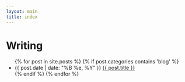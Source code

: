 ```yaml
---
layout: main
title: index
---
```

<div class="content">
  <h1>Writing</h1>
  <ul class="listing list-unstyled">
  	{% for post in site.posts %}
		{% if post.categories contains 'blog' %}
		<li>
			<span class="post-date">{{ post.date | date: "%B %e, %Y" }}</span>
  		<a href="{{ BASE_PATH }}{{ post.url }}">{{ post.title }}</a>
  	</li>
		{% endif %}
  	{% endfor %}
  </ul>
</div>